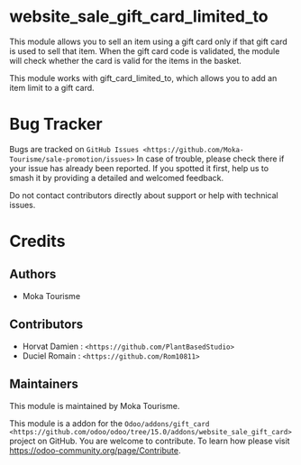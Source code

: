 website_sale_gift_card_limited_to
=========

This module allows you to sell an item using a gift card only if that gift card is used to sell that item. 
When the gift card code is validated, the module will check whether the card is valid for the items in the basket. 

This module works with gift_card_limited_to, which allows you to add an item limit to a gift card. 


Bug Tracker
===========

Bugs are tracked on `GitHub Issues <https://github.com/Moka-Tourisme/sale-promotion/issues>`
In case of trouble, please check there if your issue has already been reported.
If you spotted it first, help us to smash it by providing a detailed and welcomed feedback.


Do not contact contributors directly about support or help with technical issues.

Credits
=======

## Authors

* Moka Tourisme 

## Contributors

* Horvat Damien : `<https://github.com/PlantBasedStudio>`
* Duciel Romain : `<https://github.com/Rom10811>`

## Maintainers
This module is maintained by Moka Tourisme.


This module is a addon for the `Odoo/addons/gift_card <https://github.com/odoo/odoo/tree/15.0/addons/website_sale_gift_card>` project on GitHub.
You are welcome to contribute. To learn how please visit https://odoo-community.org/page/Contribute.